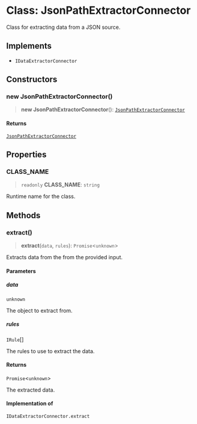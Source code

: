 # Class: JsonPathExtractorConnector

Class for extracting data from a JSON source.

## Implements

- `IDataExtractorConnector`

## Constructors

### new JsonPathExtractorConnector()

> **new JsonPathExtractorConnector**(): [`JsonPathExtractorConnector`](JsonPathExtractorConnector.md)

#### Returns

[`JsonPathExtractorConnector`](JsonPathExtractorConnector.md)

## Properties

### CLASS\_NAME

> `readonly` **CLASS\_NAME**: `string`

Runtime name for the class.

## Methods

### extract()

> **extract**(`data`, `rules`): `Promise`\<`unknown`\>

Extracts data from the from the provided input.

#### Parameters

##### data

`unknown`

The object to extract from.

##### rules

`IRule`[]

The rules to use to extract the data.

#### Returns

`Promise`\<`unknown`\>

The extracted data.

#### Implementation of

`IDataExtractorConnector.extract`
